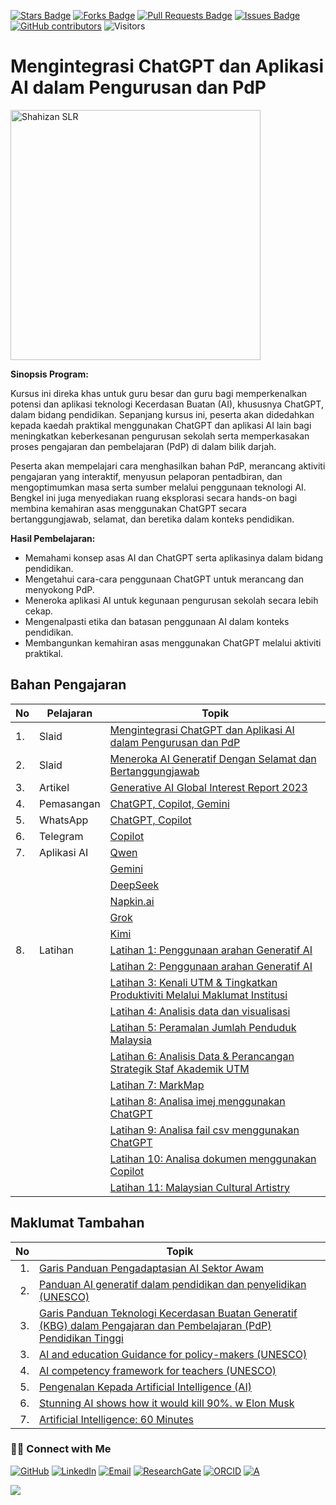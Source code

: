 <a href="https://github.com/drshahizan/short-course/stargazers"><img src="https://img.shields.io/github/stars/drshahizan/short-course" alt="Stars Badge"/></a>
<a href="https://github.com/drshahizan/short-course/network/members"><img src="https://img.shields.io/github/forks/drshahizan/short-course" alt="Forks Badge"/></a>
<a href="https://github.com/drshahizan/short-course/pulls"><img src="https://img.shields.io/github/issues-pr/drshahizan/short-course" alt="Pull Requests Badge"/></a>
<a href="https://github.com/drshahizan/short-course"><img src="https://img.shields.io/github/issues/drshahizan/short-course" alt="Issues Badge"/></a>
<a href="https://github.com/drshahizan/short-course/graphs/contributors"><img alt="GitHub contributors" src="https://img.shields.io/github/contributors/drshahizan/short-course?color=2b9348"></a>
![Visitors](https://api.visitorbadge.io/api/visitors?path=https%3A%2F%2Fgithub.com%2Fdrshahizan%2Fshort-course&labelColor=%23d9e3f0&countColor=%23697689&style=flat)


# Mengintegrasi ChatGPT dan Aplikasi AI dalam Pengurusan dan PdP

 <img src="https://ecentral.my/wp-content/uploads/2024/10/ai-dalam-delima.png" alt="Shahizan SLR"  height="400">

**Sinopsis Program:**

Kursus ini direka khas untuk guru besar dan guru bagi memperkenalkan potensi dan aplikasi teknologi Kecerdasan Buatan (AI), khususnya ChatGPT, dalam bidang pendidikan. Sepanjang kursus ini, peserta akan didedahkan kepada kaedah praktikal menggunakan ChatGPT dan aplikasi AI lain bagi meningkatkan keberkesanan pengurusan sekolah serta memperkasakan proses pengajaran dan pembelajaran (PdP) di dalam bilik darjah.

Peserta akan mempelajari cara menghasilkan bahan PdP, merancang aktiviti pengajaran yang interaktif, menyusun pelaporan pentadbiran, dan mengoptimumkan masa serta sumber melalui penggunaan teknologi AI. Bengkel ini juga menyediakan ruang eksplorasi secara hands-on bagi membina kemahiran asas menggunakan ChatGPT secara bertanggungjawab, selamat, dan beretika dalam konteks pendidikan.

**Hasil Pembelajaran:**

* Memahami konsep asas AI dan ChatGPT serta aplikasinya dalam bidang pendidikan.
* Mengetahui cara-cara penggunaan ChatGPT untuk merancang dan menyokong PdP.
* Meneroka aplikasi AI untuk kegunaan pengurusan sekolah secara lebih cekap.
* Mengenalpasti etika dan batasan penggunaan AI dalam konteks pendidikan.
* Membangunkan kemahiran asas menggunakan ChatGPT melalui aktiviti praktikal.

## Bahan Pengajaran

| No | Pelajaran | Topik |
|--------|---------|---------|
| 1.| Slaid |[Mengintegrasi ChatGPT dan Aplikasi AI dalam Pengurusan dan PdP](https://liveutm-my.sharepoint.com/:p:/g/personal/shahizan_live_utm_my/EU6VZ5q51ZtHmNjXoB0vHhkBZ9YhaEWe-r4lpNaFA7JLMQ?e=c4SS7Y)
| 2.| Slaid |[Meneroka AI Generatif Dengan Selamat dan Bertanggungjawab](https://liveutm-my.sharepoint.com/:p:/g/personal/shahizan_live_utm_my/ERXy76ZaHpBImoI6aiWEXTUBqeBYT9WJ0HWwLgb_8wmt6A?e=cjxlwW)
| 3.| Artikel |[Generative AI Global Interest Report 2023](https://www.electronicshub.org/generative-ai-global-interest-report-2023/)
| 4. | Pemasangan |[ChatGPT, Copilot, Gemini](./materials/signin.md)|
| 5. | WhatsApp |[ChatGPT, Copilot](./materials/wa-chatgpt.md)|
| 6. | Telegram |[Copilot](./materials/telegram.md)|
| 7. | Aplikasi AI |[Qwen](./materials/qwen.md)|
|  |  |[Gemini](https://gemini.google.com/app)|
|  |  |[DeepSeek](./materials/deepseek.md)|
|  |  |[Napkin.ai](./materials//napkin.md)|
|  |  |[Grok](./materials/grok.md)|
|  |  |[Kimi](./materials/kimi.md)|
|8.  | Latihan | [Latihan 1: Penggunaan arahan Generatif AI](https://github.com/drshahizan/ai-tools/blob/main/materials/untw/fungsi.md)|
|  |  | [Latihan 2: Penggunaan arahan Generatif AI](./materials/latihan2.md)|
|  |  | [Latihan 3: Kenali UTM & Tingkatkan Produktiviti Melalui Maklumat Institusi](./materials/latihan3.md)|
|  |  | [Latihan 4: Analisis data dan visualisasi](./materials/latihan4.md)|
|  |  | [Latihan 5: Peramalan Jumlah Penduduk Malaysia](./materials/latihan5.md)|
|  |  | [Latihan 6: Analisis Data & Perancangan Strategik Staf Akademik UTM](./materials/latihan6.md)|
|  |  | [Latihan 7: MarkMap](https://github.com/drshahizan/ai-tools/blob/main/materials/pimpin/markmap.md)|
|  |  | [Latihan 8: Analisa imej menggunakan ChatGPT](https://github.com/drshahizan/ai-tools/blob/main/materials/untw/dokumen_untw.md)|
|  |  | [Latihan 9: Analisa fail csv menggunakan ChatGPT](https://github.com/drshahizan/ai-tools/blob/main/materials/untw/dokumen_chatgpt.md)|
|  |  | [Latihan 10: Analisa dokumen menggunakan Copilot](https://github.com/drshahizan/ai-tools/blob/main/materials/untw/dokumen_copilot.md)|
|  |  | [Latihan 11: Malaysian Cultural Artistry](https://github.com/drshahizan/Generative-AI-Playground/blob/main/materials/drawing.md) |

## Maklumat Tambahan

| No | Topik |
|--------:|---------|
|1.|[Garis Panduan Pengadaptasian AI Sektor Awam](https://www.jdn.gov.my/garis-panduan-pengadaptasian-ai-sektor-awam/)|
|2.|[Panduan AI generatif dalam pendidikan dan penyelidikan (UNESCO)](./materials/390836may.pdf)|
|3.|[Garis Panduan Teknologi Kecerdasan Buatan Generatif (KBG) dalam Pengajaran dan Pembelajaran (PdP) Pendidikan Tinggi](https://cdex-apps.utm.my/files/meipta/GARIS_PANDUAN_PENGGUNAAN_AI.pdf)|
|3.|[AI and education Guidance for policy-makers (UNESCO)](./materials/391104eng.pdf)|
|4.|[AI competency framework for teachers (UNESCO)](/materials/376709eng.pdf)|
|5.|[Pengenalan Kepada Artificial Intelligence (AI)](https://youtu.be/kms0WrEbs0Q?si=woVk00RDgFNC5rBd)|
|6.|[Stunning AI shows how it would kill 90%. w Elon Musk](https://youtu.be/J6Mdq3n6kgk?si=4G0k5-WNH55pBMhw)|
|7.|[Artificial Intelligence: 60 Minutes ](https://youtu.be/aZ5EsdnpLMI?si=3aEFdMyTnOWZTuCZ)|

### 🙌🏻 Connect with Me
<p align="left">
    <a href="https://github.com/drshahizan" target="_blank"><img alt="GitHub" src="https://img.shields.io/badge/-@drshahizan-181717?style=flat-square&logo=GitHub&logoColor=white"></a>
    <a href="https://www.linkedin.com/in/drshahizan" target="_blank"><img alt="LinkedIn" src="https://img.shields.io/badge/-drshahizan-blue?style=flat-square&logo=Linkedin&logoColor=white&link=https://www.linkedin.com/in/drshahizan/"></a>
    <a href="mailto:shahizan@utm.my" target="_blank"><img alt="Email" src="https://img.shields.io/badge/-shahizan@utm.my-c14438?style=flat-square&logo=Gmail&logoColor=white&link=mailto:shahizan@utm.my.com"></a>
    <a href="https://www.researchgate.net/profile/Mohd-Othman-28" target="_blank"><img alt="ResearchGate" src="https://img.shields.io/badge/-ResearchGate-00CCBB?style=flat-square&logo=ResearchGate&logoColor=white"></a>
    <a href="https://orcid.org/0000-0003-4261-1873" target="_blank"><img alt="ORCID" src="https://img.shields.io/badge/-ORCID-A6CE39?style=flat-square&logo=ORCID&logoColor=white"></a> 
 <a href="https://visitorbadge.io/status?path=https%3A%2F%2Fgithub.com%2Fdrshahizan" target="_blank"><img alt="A" src="https://api.visitorbadge.io/api/visitors?path=https%3A%2F%2Fgithub.com%2Fdrshahizan&labelColor=%23697689&countColor=%23555555&style=plastic"></a>
 
![](https://hit.yhype.me/github/profile?user_id=81284918)
</p>
